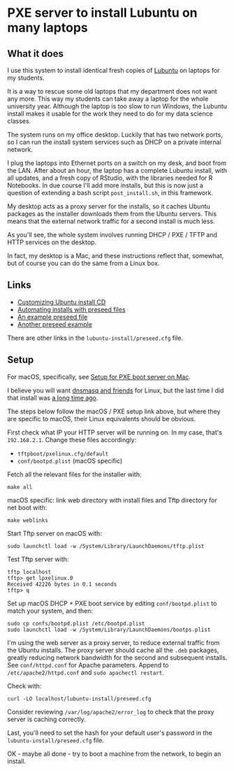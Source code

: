 # PXE server to install Lubuntu on many laptops

## What it does

I use this system to install identical fresh copies of
[Lubuntu](https://lubuntu.me/) on laptops for my students.

It is a way to rescue some old laptops that my department does not want any
more. This way my students can take away a laptop for the whole university
year.  Although the laptop is too slow to run Windows, the Lubuntu install
makes it usable for the work they need to do for my data science classes.

The system runs on my office desktop. Luckily that has two network ports, so
I can run the install system services such as DHCP on a private internal
network.

I plug the laptops into Ethernet ports on a switch on my desk, and boot from
the LAN.  After about an hour, the laptop has a complete Lubuntu install, with
all updates, and a fresh copy of RStudio, with the libraries needed for
R Notebooks.  In due course I'll add more installs, but this is now just
a question of extending a bash script `post_install.sh`, in this framework.

My desktop acts as a proxy server for the installs, so it caches Ubuntu
packages as the installer downloads them from the Ubuntu servers.  This means
that the external network traffic for a second install is much less.

As you'll see, the whole system involves running DHCP / PXE / TFTP and HTTP
services on the desktop.

In fact, my desktop is a Mac, and these instructions reflect that, somewhat,
but of course you can do the same from a Linux box.

## Links

* [Customizing Ubuntu install
  CD](https://help.ubuntu.com/community/InstallCDCustomization)
* [Automating installs with preseed
  files](https://help.ubuntu.com/lts/installation-guide/amd64/apb.html)
* [An example preseed
  file](https://github.com/core-process/linux-unattended-installation/blob/master/ubuntu/18.04/custom/preseed.cfg)
* [Another preseed
  example](https://f-o.org.uk/2017/automating-debian-installation-using-preseeding.html)

There are other links in the `lubuntu-install/preseed.cfg` file.

## Setup

For macOS, specifically, see [Setup for PXE boot server on
Mac](http://hints.macworld.com/article.php?story=20130625164022823).

I believe you will want [dnsmasq and
friends](https://blogging.dragon.org.uk/howto-setup-a-pxe-server-with-dnsmasq/)
for Linux, but the last time I did that install was [a long time
ago](https://web.archive.org/web/20050404192431/http://dynevor.hopto.org:80/linuxiste/10p1/x40_mandrake_10p1.html#tocref10).

The steps below follow the macOS / PXE setup link above, but where they are
specific to macOS, their Linux equivalents should be obvious.

First check what IP your HTTP server will be running on.  In my case, that's
`192.168.2.1`.  Change these files accordingly:

* `tftpboot/pxelinux.cfg/default`
* `conf/bootpd.plist` (macOS specific)

Fetch all the relevant files for the installer with:

```
make all
```

macOS specific: link web directory with install files and Tftp directory for net boot with:

```
make weblinks
```

Start Tftp server on macOS with:

```
sudo launchctl load -w /System/Library/LaunchDaemons/tftp.plist
```

Test Tftp server with:

```
tftp localhost
tftp> get lpxelinux.0
Received 42226 bytes in 0.1 seconds
tftp> q
```

Set up macOS DHCP + PXE boot service by editing `conf/bootpd.plist` to match
your system, and then:

```
sudo cp confs/bootpd.plist /etc/bootpd.plist
sudo launchctl load -w /System/Library/LaunchDaemons/bootps.plist
```

I'm using the web server as a proxy server, to reduce external traffic from the
Ubuntu installs.  The proxy server should cache all the `.deb` packages,
greatly reducing network bandwidth for the second and subsequent installs. See
`conf/httpd.conf` for Apache parameters.  Append to `/etc/apache2/httpd.conf`
and `sudo apachectl restart`.

Check with:

```
curl -LO localhost/lubuntu-install/preseed.cfg
```

Consider reviewing `/var/log/apache2/error_log` to check that the proxy server
is caching correctly.

Last, you'll need to set the hash for your default user's password in the
`lubuntu-install/preseed.cfg` file.

OK - maybe all done - try to boot a machine from the network, to begin an
install.
